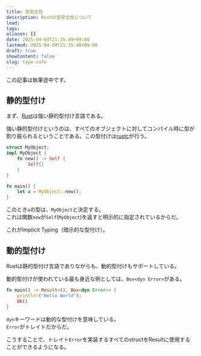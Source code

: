 ```yaml
---
title: 型安全性
description: Rustの型安全性について
lead: 
tags: 
aliases: []
date: 2025-04-09T21:35:49+09:00
lastmod: 2025-04-09T21:35:49+09:00
draft: true
showContent: false
slug: type-safe
---
```

この記事は執筆途中です。
## 静的型付け
まず、[Rust](Rust.md)は強い静的型付け言語である。

強い静的型付けというのは、すべてのオブジェクトに対してコンパイル時に型が割り振られるということである。この型付けは[rustc](rustc.md)が行う。

```rust
struct MyObject;
impl MyObject {
	fn new() -> Self {
		Self{}
	}
}

fn main() {
	let a = MyObject::new();
}
```

このとき`a`の型は、`MyObject`と決定する。  
これは関数`new`が`Self`(`MyObject`)を返すと明示的に指定されているからだ。

これがImplicit Typing（暗示的な型付け）。
## 動的型付け
Rustは静的型付け言語でありながらも、動的型付けもサポートしている。

動的型付けが使われている最も身近な例としては、`Box<dyn Error>`がある。

```rust
fn main() -> Result<(), Box<dyn Error>> {
	println!("Hello World");
	Ok()
}
```

`dyn`キーワードは動的な型付けを意味している。  
`Error`がトレイトだからだ。

こうすることで、トレイト`Error`を実装するすべてのstructをResultに使用することができるようになる。
